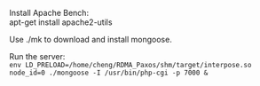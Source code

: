 Install Apache Bench:  
apt-get install apache2-utils


Use ./mk to download and install mongoose.  

Run the server:  
`env LD_PRELOAD=/home/cheng/RDMA_Paxos/shm/target/interpose.so node_id=0 ./mongoose -I /usr/bin/php-cgi -p 7000 &`

